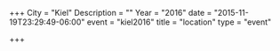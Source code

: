 +++
City = "Kiel"
Description = ""
Year = "2016"
date = "2015-11-19T23:29:49-06:00"
event = "kiel2016"
title = "location"
type = "event"

+++
